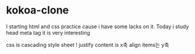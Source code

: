 # kokoa-clone

I starting html and css practice cause i have some lacks on it.
Today i study head meta tag it is very interesting

css is cascading style sheet !
justify content is x축
align items는 y축
